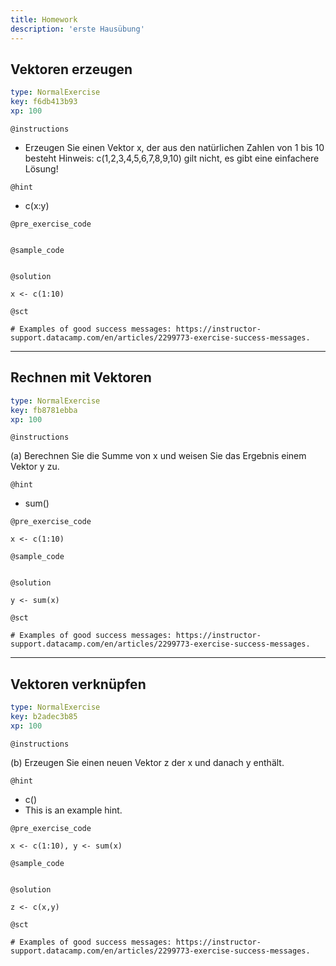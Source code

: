 ```yaml
---
title: Homework
description: 'erste Hausübung'
---
```


## Vektoren erzeugen

```yaml
type: NormalExercise
key: f6db413b93
xp: 100
```

<!-- Guidelines for contexts: https://instructor-support.datacamp.com/en/articles/2375526-course-coding-exercises. -->

`@instructions`
<!-- Guidelines for instructions https://instructor-support.datacamp.com/en/articles/2375526-course-coding-exercises. -->
- Erzeugen Sie einen Vektor x, der aus den natürlichen Zahlen von 1 bis 10 besteht
  Hinweis: c(1,2,3,4,5,6,7,8,9,10) gilt nicht, es gibt eine einfachere Lösung!

`@hint`
<!-- Examples of good hints: https://instructor-support.datacamp.com/en/articles/2379164-hints-best-practices. -->
- c(x:y)

`@pre_exercise_code`
```{r}

```

`@sample_code`
```{r}

```

`@solution`
```{r}
x <- c(1:10)
```

`@sct`
```{r}
# Examples of good success messages: https://instructor-support.datacamp.com/en/articles/2299773-exercise-success-messages.
```

---

## Rechnen mit Vektoren

```yaml
type: NormalExercise
key: fb8781ebba
xp: 100
```

<!-- Guidelines for contexts: https://instructor-support.datacamp.com/en/articles/2375526-course-coding-exercises. -->

`@instructions`
<!-- Guidelines for instructions https://instructor-support.datacamp.com/en/articles/2375526-course-coding-exercises. -->
(a) Berechnen Sie die Summe von x und weisen Sie das Ergebnis einem Vektor y zu.

`@hint`
<!-- Examples of good hints: https://instructor-support.datacamp.com/en/articles/2379164-hints-best-practices. -->
- sum()

`@pre_exercise_code`
```{r}
x <- c(1:10)
```

`@sample_code`
```{r}

```

`@solution`
```{r}
y <- sum(x)
```

`@sct`
```{r}
# Examples of good success messages: https://instructor-support.datacamp.com/en/articles/2299773-exercise-success-messages.
```

---

## Vektoren verknüpfen

```yaml
type: NormalExercise
key: b2adec3b85
xp: 100
```

<!-- Guidelines for contexts: https://instructor-support.datacamp.com/en/articles/2375526-course-coding-exercises. -->

`@instructions`
<!-- Guidelines for instructions https://instructor-support.datacamp.com/en/articles/2375526-course-coding-exercises. -->
(b) Erzeugen Sie einen neuen Vektor z der x und danach y enthält.

`@hint`
<!-- Examples of good hints: https://instructor-support.datacamp.com/en/articles/2379164-hints-best-practices. -->
- c()
- This is an example hint.

`@pre_exercise_code`
```{r}
x <- c(1:10), y <- sum(x)
```

`@sample_code`
```{r}

```

`@solution`
```{r}
z <- c(x,y)
```

`@sct`
```{r}
# Examples of good success messages: https://instructor-support.datacamp.com/en/articles/2299773-exercise-success-messages.
```
